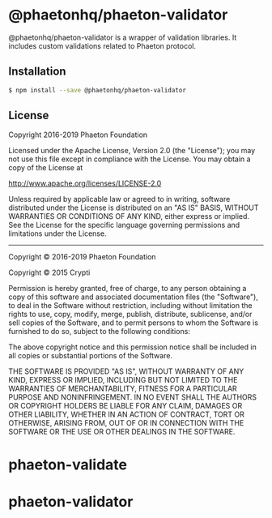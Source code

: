 # @phaetonhq/phaeton-validator

@phaetonhq/phaeton-validator is a wrapper of validation libraries. It includes custom validations related to Phaeton protocol.

## Installation

```sh
$ npm install --save @phaetonhq/phaeton-validator
```

## License

Copyright 2016-2019 Phaeton Foundation

Licensed under the Apache License, Version 2.0 (the "License");
you may not use this file except in compliance with the License.
You may obtain a copy of the License at

http://www.apache.org/licenses/LICENSE-2.0

Unless required by applicable law or agreed to in writing, software
distributed under the License is distributed on an "AS IS" BASIS,
WITHOUT WARRANTIES OR CONDITIONS OF ANY KIND, either express or implied.
See the License for the specific language governing permissions and
limitations under the License.

---

Copyright © 2016-2019 Phaeton Foundation

Copyright © 2015 Crypti

Permission is hereby granted, free of charge, to any person obtaining a copy of this software and associated documentation files (the "Software"), to deal in the Software without restriction, including without limitation the rights to use, copy, modify, merge, publish, distribute, sublicense, and/or sell copies of the Software, and to permit persons to whom the Software is furnished to do so, subject to the following conditions:

The above copyright notice and this permission notice shall be included in all copies or substantial portions of the Software.

THE SOFTWARE IS PROVIDED "AS IS", WITHOUT WARRANTY OF ANY KIND, EXPRESS OR IMPLIED, INCLUDING BUT NOT LIMITED TO THE WARRANTIES OF MERCHANTABILITY, FITNESS FOR A PARTICULAR PURPOSE AND NONINFRINGEMENT. IN NO EVENT SHALL THE AUTHORS OR COPYRIGHT HOLDERS BE LIABLE FOR ANY CLAIM, DAMAGES OR OTHER LIABILITY, WHETHER IN AN ACTION OF CONTRACT, TORT OR OTHERWISE, ARISING FROM, OUT OF OR IN CONNECTION WITH THE SOFTWARE OR THE USE OR OTHER DEALINGS IN THE SOFTWARE.

[phaeton core github]: https://github.com/PhaetonHQ/phaeton
[phaeton documentation site]: https://phaeton.io/documentation/phaeton-elements
# phaeton-validate
# phaeton-validator
